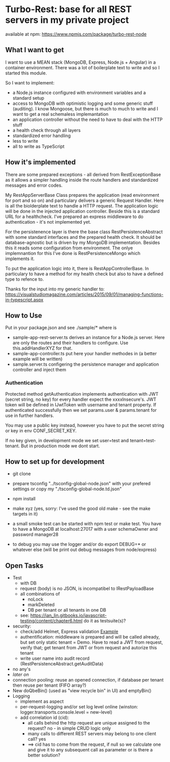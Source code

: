# Turbo-Rest: base for all REST servers in my private project

available at npm: <https://www.npmjs.com/package/turbo-rest-node>

## What I want to get

I want to use a MEAN stack (MongoDB, Express, Node.js + Angular) in a container environment. There was a lot of boilerplate text to write and so I started this module.

So I want to implement:

* a Node.js instance configured with environment variables and a standard setup
* access to MongoDB with optimistic logging and some generic stuff (auditing). I know Mongoose, but there is much to much to write and I want to get a real schemaless implemantation
* an application controller without the need to have to deal with the HTTP stuff
* a health check through all layers
* standardized error handling
* less to write
* all to write as TypeScript

## How it's implemented

There are some prepared exceptions - all derived from RestExceptionBase as it allows a simpler handling inside the route handlers and standardized messages and error codes.

My RestAppServerBase Class prepares the application (read environment for port and so on) and particulary delivers a generic Request Handler. Here is all the biolderplate text to handle a HTTP request. The application logic will be done in the injected application controller. Beside this is a standard URL for a healthcheck. I've prepared an express middleware to do authentication - it's not implemented yet.

For the persistenence layer is there the base class RestPersistenceAbstract with some standard interfaces and the prepared health check. It should be database-agnostic but is driven by my MongoDB implementation. Besides this it reads some configuration from environment. The onlye implemnantion for this I've done is RestPersistenceMongo which implements it.

To put the application logic into it, there is RestAppControllerBase. In particulary to have a method for my health check but also to have a defined type to refence to.

Thanks for the input into my generic handler to: <https://visualstudiomagazine.com/articles/2015/09/01/managing-functions-in-typescript.aspx>

## How to Use

Put in your package.json and see ./sample/* where is

* sample-app-rest-server.ts derives an instance for a Node.js server. Here are only the routes and their handlers to configure. Use this.addHandlerXYZ for that.
* sample-app-controller.ts put here your handler methodes in (a better example will be written)
* sample.server.ts configering the persistence manager and application controller and inject them

### Authentication

Protected method getAuthentication implements authentication with JWT (secret string, no key) for every handler expect the xxxxInsecure's. JWT token will be defined in IJwtToken with username and tenant property.
If authenticated successfully then we set params.user & params.tenant for use in further handlers.

You may use a public key instead, however you have to put the secret string or key in env CONF_SECRET_KEY.

If no key given, in development mode we set user=test and tenant=test-tenant. But in production mode we dont start.

## How to set up for development

* git clone
* prepare tsconfig "../tsconfig-global-node.json" with your prefered settings or copy my "./tsconfig-global-node.td.json"
* npm install
* make xyz (yes, sorry: I've used the good old make - see the make targets in it)

* a small smoke test can be started with npm test or make test. You have to have a MongoDB at localhost:27017 with a user schemaOwner and password manager28
* to debug you may use the logger and/or do export DEBUG=* or whatever else (will be print out debug messages from node/express)

## Open Tasks

* Test
  * with DB
  * request (body) is no JSON, is incompatibel to IRestPayloadBase
  * all combinations of
    * noLock
    * markDeleted
    * DB per tenant or all tenants in one DB
  * see: <https://ian_lin.gitbooks.io/javascript-testing/content/chapter6.html> do it as testsuite(s)?
* security:
  * check/add Helmet, Express validation [Example](https://github.com/KunalKapadia/express-mongoose-es6-rest-api)
  * authentification: middleware is prepared and will be called already, but set only static tenant = Demo. Have to read a JWT from request, verify that; get tenant from JWT or from request and autorize this tenant
  * write user name into audit record (RestPersistenceAbstract.getAuditData)
* no any's
* *later on*
* connection pooling: reuse an opened connection, if database per tenant then reuse per tenant (FIFO array?)
* New doQbeBin() (used as "view recycle bin" in UI) and  emptyBin()
* Logging
  * implement as aspect
  * per-request-logging and/or set log level online (winston: logger.transports.console.level = new-level)
  * add correlation id (cid):
    * all calls behind the http request are unique assigned to the request? no - in simple CRUD logic only
    * many calls to different REST servers may belong to one client call? yes
    * ==> cid has to come from the request, if null so we calculate one and give it to any subsequent call as parameter or is there a better solution?